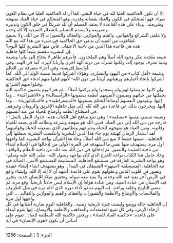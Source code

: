 ------------------------------------------------------------------------

إلا أن تكون الحاكمية العليا لله في حياة البشر، كما أن له الحاكمية العليا
في نظام الكون سواء. فهو المتحكم في الكون والعباد بقضائه وقدره، وهو
المتحكم في حياة العباد بمنهجه وشريعته.. وبناء على هذه القاعدة لا يعتقد
المسلم أن لله شريكاً في خلق الكون وتدبيره وتصريفه ولا يتقدم المسلم
بالشعائر التعبدية إلاّ لله وحده.  
ولا يتلقى الشرائع والقوانين، والقيم والموازين، والعقائد والتصورات إلا من
الله، ولا يسمح لطاغوت من العبيد أن يدعي حق الحاكمية في شيء من هذا كله مع
الله.  
هذه هي قاعدة هذا الدين من ناحية الاعتقاد.. فأين منها البشرية كلها
اليوم؟  
إن البشرية تنقسم شيعاً كلها جاهلية.  
شيعة ملحدة تنكر وجود الله أصلاً وهم الملحدون.. فأمرهم ظاهر لا يحتاج إلى
بيان! وشيعة وثنية تعترف بوجود إله، ولكنها تشرك من دونه آلهة أخرى وأربابا
كثيرة. كما في الهند، وفي أواسط إفريقية، وفي أجزاء متفرقة من العالم.  
وشيعة «أهل كتاب» من اليهود والنصارى. وهؤلاء أشركوا قديماً بنسبة الولد إلى
الله. كما أشركوا باتخاذ أحبارهم ورهبانهم أرباباً من دون الله- لأنهم قبلوا
منهم ادعاء حق الحاكمية وقبلوا منهم الشرائع.  
وإن كانوا لم يصلوا لهم ولم يسجدوا ولم يركعوا أصلاً! .. ثم هم اليوم يقصون
حاكمية الله بجملتها من حياتهم ويقيمون لأنفسهم أنظمة يسمونها «الرأسمالية»
و «الاشتراكية» .. وما إليها. ويقيمون لأنفسهم أوضاعاً للحكم يسمونها
«الديمقراطية» و «الديكتاتورية» ... وما إليها. ويخرجون بذلك عن قاعدة دين
الله كله، إلى مثل جاهلية الإغريق والرومان وغيرهم، في اصطناع أنظمة وأوضاع
للحياة من عند أنفسهم.  
وشيعة تسمي نفسها «مسلمة» ! وهي تتبع مناهج أهل الكتاب هذه- حذوك النعل
بالنعل! - خارجة من دين الله إلى دين العباد. فدين الله هو منهجه وشرعه
ونظامه الذي يضعه للحياة وقانونه. ودين العباد هو منهجهم للحياة وشرعهم
ونظامهم الذي يضعونه للحياة وقوانينهم! لقد استدار الزمان كهيئته يوم جاء
هذا الدين للبشرية وانتكست البشرية بجملتها إلى الجاهلية.. شيعها جميعاً لا
تتبع دين الله أصلاً.. وعاد هذا القرآن يواجه البشرية كما واجهها أول مرة،
يستهدف منها نفس ما استهدفه في المرة الأولى من إدخالها في الإسلام ابتداء
من ناحية العقيدة والتصور. ثم إدخالها في دين الله بعد ذلك من ناحية النظام
والواقع.. وعاد حامل هذا الكتاب يواجه الحرج الذي كان يواجهه رسول الله-
صلى الله عليه وسلم- وهو يواجه البشرية الغارقة في مستنقع الجاهلية،
المستنيمة للمستنقع الآسن، الضالة في تيه الجاهلية، المسسلمة لاستهواء
الشيطان في التيه! .. وهو يستهدف ابتداء إنشاء عقيدة وتصور في قلوب الناس
وعقولهم تقوم على قاعدة: أشهد أن لا إله إلا الله. وإنشاء واقع في الأرض
آخر يعبد فيه الله وحده، ولا يعبد معه سواه. وتحقيق ميلاد للإنسان جديد،
يتحرر فيه الإنسان من عبادة العبيد، ومن عبادة هواه! إن الإسلام ليس حادثاً
تاريخياً، وقع مرة، ثم مضى التاريخ وخلفه وراءه.. إنه اليوم مدعو لأداء دوره
الذي أداه مرة في مثل الظروف والملابسات والأوضاع والأنظمة والتصورات
والعقائد والقيم والموازين والتقاليد ... التي واجهها أول مرة.  
إن الجاهلية حالة ووضع وليست فترة تاريخية زمنية.. والجاهلية اليوم ضاربة
أطنابها في كل أرجاء الأرض، وفي كل شيع المعتقدات والمذاهب والأنظمة
والأوضاع.. إنها تقوم ابتداء على قاعدة: «حاكمية العباد للعباد» ، ورفض
حاكمية الله المطلقة للعباد.. تقوم على أساس أن يكون «هوى الإنسان» في أية

------------------------------------------------------------------------

الجزء: 3 ¦ الصفحة: 1256
